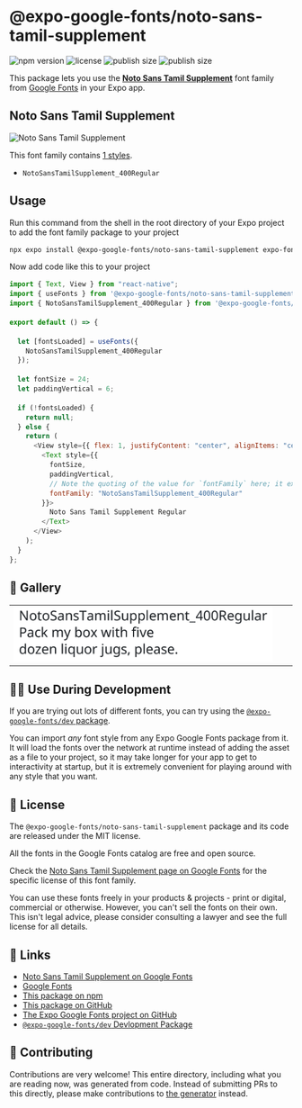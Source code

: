 # @expo-google-fonts/noto-sans-tamil-supplement

![npm version](https://flat.badgen.net/npm/v/@expo-google-fonts/noto-sans-tamil-supplement)
![license](https://flat.badgen.net/github/license/expo/google-fonts)
![publish size](https://flat.badgen.net/packagephobia/install/@expo-google-fonts/noto-sans-tamil-supplement)
![publish size](https://flat.badgen.net/packagephobia/publish/@expo-google-fonts/noto-sans-tamil-supplement)

This package lets you use the [**Noto Sans Tamil Supplement**](https://fonts.google.com/specimen/Noto+Sans+Tamil+Supplement) font family from [Google Fonts](https://fonts.google.com/) in your Expo app.

## Noto Sans Tamil Supplement

![Noto Sans Tamil Supplement](./font-family.png)

This font family contains [1 styles](#-gallery).

- `NotoSansTamilSupplement_400Regular`

## Usage

Run this command from the shell in the root directory of your Expo project to add the font family package to your project

```sh
npx expo install @expo-google-fonts/noto-sans-tamil-supplement expo-font
```

Now add code like this to your project

```js
import { Text, View } from "react-native";
import { useFonts } from '@expo-google-fonts/noto-sans-tamil-supplement/useFonts';
import { NotoSansTamilSupplement_400Regular } from '@expo-google-fonts/noto-sans-tamil-supplement/400Regular';

export default () => {

  let [fontsLoaded] = useFonts({
    NotoSansTamilSupplement_400Regular
  });

  let fontSize = 24;
  let paddingVertical = 6;

  if (!fontsLoaded) {
    return null;
  } else {
    return (
      <View style={{ flex: 1, justifyContent: "center", alignItems: "center" }}>
        <Text style={{
          fontSize,
          paddingVertical,
          // Note the quoting of the value for `fontFamily` here; it expects a string!
          fontFamily: "NotoSansTamilSupplement_400Regular"
        }}>
          Noto Sans Tamil Supplement Regular
        </Text>
      </View>
    );
  }
};
```

## 🔡 Gallery


||||
|-|-|-|
|![NotoSansTamilSupplement_400Regular](./400Regular/NotoSansTamilSupplement_400Regular.ttf.png)||||


## 👩‍💻 Use During Development

If you are trying out lots of different fonts, you can try using the [`@expo-google-fonts/dev` package](https://github.com/expo/google-fonts/tree/master/font-packages/dev#readme).

You can import _any_ font style from any Expo Google Fonts package from it. It will load the fonts over the network at runtime instead of adding the asset as a file to your project, so it may take longer for your app to get to interactivity at startup, but it is extremely convenient for playing around with any style that you want.


## 📖 License

The `@expo-google-fonts/noto-sans-tamil-supplement` package and its code are released under the MIT license.

All the fonts in the Google Fonts catalog are free and open source.

Check the [Noto Sans Tamil Supplement page on Google Fonts](https://fonts.google.com/specimen/Noto+Sans+Tamil+Supplement) for the specific license of this font family.

You can use these fonts freely in your products & projects - print or digital, commercial or otherwise. However, you can't sell the fonts on their own. This isn't legal advice, please consider consulting a lawyer and see the full license for all details.

## 🔗 Links

- [Noto Sans Tamil Supplement on Google Fonts](https://fonts.google.com/specimen/Noto+Sans+Tamil+Supplement)
- [Google Fonts](https://fonts.google.com/)
- [This package on npm](https://www.npmjs.com/package/@expo-google-fonts/noto-sans-tamil-supplement)
- [This package on GitHub](https://github.com/expo/google-fonts/tree/master/font-packages/noto-sans-tamil-supplement)
- [The Expo Google Fonts project on GitHub](https://github.com/expo/google-fonts)
- [`@expo-google-fonts/dev` Devlopment Package](https://github.com/expo/google-fonts/tree/master/font-packages/dev)

## 🤝 Contributing

Contributions are very welcome! This entire directory, including what you are reading now, was generated from code. Instead of submitting PRs to this directly, please make contributions to [the generator](https://github.com/expo/google-fonts/tree/master/packages/generator) instead.
